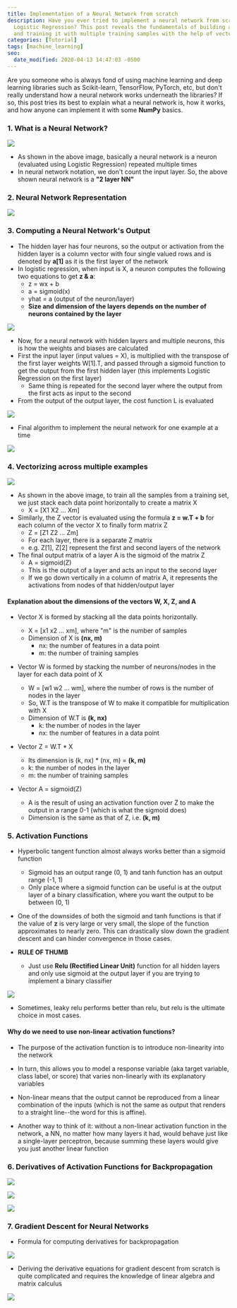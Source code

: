 ```yaml
---
title: Implementation of a Neural Network from scratch
description: Have you ever tried to implement a neural network from scratch, using
  Logistic Regression? This post reveals the fundamentals of building a neural network
  and training it with multiple training samples with the help of vectorization.
categories: [Tutorial]
tags: [machine_learning]
seo:
  date_modified: 2020-04-13 14:47:03 -0500
---
```


Are you someone who is always fond of using machine learning and deep learning libraries such as Scikit-learn, TensorFlow,
PyTorch, etc, but don't really understand how a neural network works underneath the libraries? If so, this post tries
its best to explain what a neural network is, how it works, and how anyone can implement it with some **NumPy** basics.

### 1. What is a Neural Network?

![](https://i.ibb.co/d79YnGD/Screenshot-from-2019-04-17-15-58-08.png)

- As shown in the above image, basically a neural network is a neuron (evaluated using Logistic Regression) repeated multiple times
- In neural network notation, we don't count the input layer. So, the above shown neural network is a **"2 layer NN"**

### 2. Neural Network Representation

![](https://i.ibb.co/T0VYmkT/Screenshot-from-2019-04-17-16-06-35.png)

### 3. Computing a Neural Network's Output

- The hidden layer has four neurons, so the output or activation from the hidden layer is a column vector with four single valued rows and is denoted by **a[1]** as it is the first layer of the network
- In logistic regression, when input is X, a neuron computes the following two equations to get **z & a**:
    - z = wx + b
    - a = sigmoid(x)
    - yhat = a (output of the neuron/layer)
    - **Size and dimension of the layers depends on the number of neurons contained by the layer**

![](https://i.ibb.co/0BQqjXc/Screenshot-from-2019-04-17-16-50-35.png)

- Now, for a neural network with hidden layers and multiple neurons, this is how the weights and biases are calculated
- First the input layer (input values = X), is multiplied with the transpose of the first layer weights W[1].T, and passed through a sigmoid function to get the output from the first hidden layer (this implements Logistic Regression on the first layer)
    - Same thing is repeated for the second layer where the output from the first acts as input to the second
- From the output of the output layer, the cost function L is evaluated

![](https://i.ibb.co/q96kxQX/Screenshot-from-2019-04-17-16-53-42.png)

- Final algorithm to implement the neural network for one example at a time

![](https://i.ibb.co/ygS5JcW/Screenshot-from-2019-04-17-17-00-41.png)

### 4. Vectorizing across multiple examples

![](https://i.ibb.co/BCykzTw/Screenshot-from-2019-04-17-17-07-46.png)

- As shown in the above image, to train all the samples from a training set, we just stack each data point horizontally to create a matrix X
    - X = [X1 X2 ... Xm]
- Similarly, the Z vector is evaluated using the formula **z = w.T + b** for each column of the vector X to finally form matrix Z
    - Z = [Z1 Z2 ... Zm]
    - For each layer, there is a separate Z matrix
    - e.g. Z[1], Z[2] represent the first and second layers of the network
- The final output matrix of a layer A is the sigmoid of the matrix Z
    - A = sigmoid(Z)
    - This is the output of a layer and acts an input to the second layer
    - If we go down vertically in a column of matrix A, it represents the activations from nodes of that hidden/output layer

#### Explanation about the dimensions of the vectors W, X, Z, and A

- Vector X is formed by stacking all the data points horizontally.
    - X = [x1 x2 ... xm], where "m" is the number of samples
    - Dimension of X is **(nx, m)**
        - nx: the number of features in a data point
        - m: the number of training samples

- Vector W is formed by stacking the number of neurons/nodes in the layer for each data point of X
    - W = [w1 w2 ... wm], where the number of rows is the number of nodes in the layer
    - So, W.T is the transpose of W to make it compatible for multiplication with X
    - Dimension of W.T is **(k, nx)**
        - k: the number of nodes in the layer
        - nx: the number of features in a data point
        
- Vector Z = W.T * X
    - Its dimension is (k, nx) * (nx, m) = **(k, m)**
    - k: the number of nodes in the layer
    - m: the number of training samples

- Vector A = sigmoid(Z)
    - A is the result of using an activation function over Z to make the output in a range 0-1 (which is what the sigmoid does)
    - Dimension is the same as that of Z, i.e. **(k, m)**

### 5. Activation Functions

- Hyperbolic tangent function almost always works better than a sigmoid function
    - Sigmoid has an output range (0, 1) and tanh function has an output range (-1, 1)
    - Only place where a sigmoid function can be useful is at the output layer of a binary classification, where you want the output to be between (0, 1)
    
- One of the downsides of both the sigmoid and tanh functions is that if the value of **z** is very large or very small, the slope of the function approximates to nearly zero. This can drastically slow down the gradient descent and can hinder convergence in those cases.


- **RULE OF THUMB**
    - Just use **Relu (Rectified Linear Unit)** function for all hidden layers and only use sigmoid at the output layer if you are trying to implement a binary classifier

![](https://i.ibb.co/XLNFmTX/Screenshot-from-2019-04-18-17-06-27.png)

- Sometimes, leaky relu performs better than relu, but relu is the ultimate choice in most cases.

#### Why do we need to use non-linear activation functions?

- The purpose of the activation function is to introduce non-linearity into the network

- In turn, this allows you to model a response variable (aka target variable, class label, or score) that varies non-linearly with its explanatory variables

- Non-linear means that the output cannot be reproduced from a linear combination of the inputs (which is not the same as output that renders to a straight line--the word for this is affine).

- Another way to think of it: without a non-linear activation function in the network, a NN, no matter how many layers it had, would behave just like a single-layer perceptron, because summing these layers would give you just another linear function

### 6. Derivatives of Activation Functions for Backpropagation

![](https://i.ibb.co/NxXTGb2/Screenshot-from-2019-04-18-17-17-53.png)

![](https://i.ibb.co/WyXmCCG/Screenshot-from-2019-04-18-17-19-02.png)

![](https://i.ibb.co/1md51kM/Screenshot-from-2019-04-18-17-20-01.png)

### 7. Gradient Descent for Neural Networks

- Formula for computing derivatives for backpropagation

![](https://i.ibb.co/kQD8wNk/Screenshot-from-2019-04-18-17-36-05.png)

- Deriving the derivative equations for gradient descent from scratch is quite complicated and requires the knowledge of linear algebra and matrix calculus

![](https://i.ibb.co/F8VzRhv/Screenshot-from-2019-04-18-17-46-44.png)